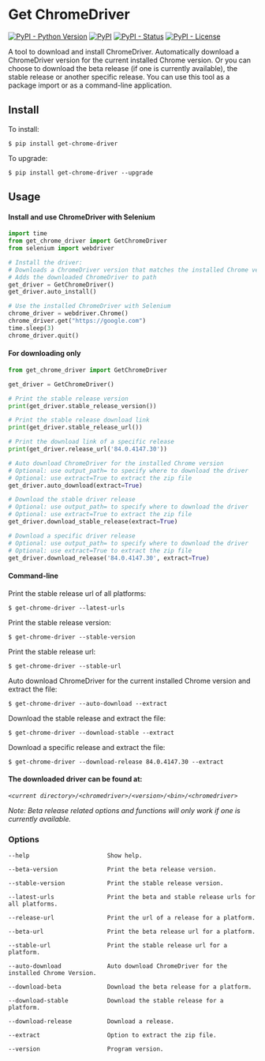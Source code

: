 Get ChromeDriver
=================
[![PyPI - Python Version](https://img.shields.io/pypi/pyversions/get-chrome-driver?color=blue)](https://pypi.python.org/pypi/get-chrome-driver)
[![PyPI](https://img.shields.io/pypi/v/get-chrome-driver?color=blue)](https://pypi.python.org/pypi/get-chrome-driver)
[![PyPI - Status](https://img.shields.io/pypi/status/get-chrome-driver)](https://pypi.python.org/pypi/get-chrome-driver)
[![PyPI - License](https://img.shields.io/pypi/l/get-chrome-driver)](https://pypi.python.org/pypi/get-chrome-driver)

A tool to download and install ChromeDriver. Automatically download a ChromeDriver version for the current installed
Chrome version. Or you can choose to download the beta release (if one is currently available), the stable release or
another specific release. You can use this tool as a package import or as a command-line application.

## Install

To install:

```console
$ pip install get-chrome-driver
```

To upgrade:

```console
$ pip install get-chrome-driver --upgrade
```

## Usage

#### Install and use ChromeDriver with Selenium

```Python
import time
from get_chrome_driver import GetChromeDriver
from selenium import webdriver

# Install the driver:
# Downloads a ChromeDriver version that matches the installed Chrome version on the machine
# Adds the downloaded ChromeDriver to path
get_driver = GetChromeDriver()
get_driver.auto_install()

# Use the installed ChromeDriver with Selenium
chrome_driver = webdriver.Chrome()
chrome_driver.get("https://google.com")
time.sleep(3)
chrome_driver.quit()
```

#### For downloading only

```Python
from get_chrome_driver import GetChromeDriver

get_driver = GetChromeDriver()

# Print the stable release version
print(get_driver.stable_release_version())

# Print the stable release download link
print(get_driver.stable_release_url())

# Print the download link of a specific release
print(get_driver.release_url('84.0.4147.30'))

# Auto download ChromeDriver for the installed Chrome version
# Optional: use output_path= to specify where to download the driver
# Optional: use extract=True to extract the zip file
get_driver.auto_download(extract=True)

# Download the stable driver release
# Optional: use output_path= to specify where to download the driver
# Optional: use extract=True to extract the zip file
get_driver.download_stable_release(extract=True)

# Download a specific driver release
# Optional: use output_path= to specify where to download the driver
# Optional: use extract=True to extract the zip file
get_driver.download_release('84.0.4147.30', extract=True)
```

#### Command-line

Print the stable release url of all platforms:

```console
$ get-chrome-driver --latest-urls
```

Print the stable release version:

```console
$ get-chrome-driver --stable-version
```

Print the stable release url:

```console
$ get-chrome-driver --stable-url
```

Auto download ChromeDriver for the current installed Chrome version and extract the file:

```console
$ get-chrome-driver --auto-download --extract
```

Download the stable release and extract the file:

```console
$ get-chrome-driver --download-stable --extract
```

Download a specific release and extract the file:

```console
$ get-chrome-driver --download-release 84.0.4147.30 --extract
```

#### The downloaded driver can be found at:

*`<current directory>/<chromedriver>/<version>/<bin>/<chromedriver>`*

*Note: Beta release related options and functions will only work if one is currently available.*

### Options

```
--help                      Show help.

--beta-version              Print the beta release version.

--stable-version            Print the stable release version.

--latest-urls               Print the beta and stable release urls for all platforms.

--release-url               Print the url of a release for a platform.

--beta-url                  Print the beta release url for a platform.

--stable-url                Print the stable release url for a platform.

--auto-download             Auto download ChromeDriver for the installed Chrome Version.

--download-beta             Download the beta release for a platform.

--download-stable           Download the stable release for a platform.

--download-release          Download a release.

--extract                   Option to extract the zip file.

--version                   Program version.
```
